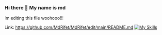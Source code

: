 
### Hi there 👋 My name is md


Im editing this file woohooo!!!


<!--
**MdRifet/MdRifet** is a ✨ _special_ ✨ repository because its `README.md` (this file) appears on your GitHub profile.

Here are some ideas to get you started:

- 🔭 I’m currently working on ... flill this out 
- 🌱 I’m currently learning ...
- 👯 I’m looking to collaborate on ...
- 🤔 I’m looking for help with ...
- 💬 Ask me about ...
- 📫 How to reach me: ...
- 😄 Pronouns: ...
- ⚡ Fun fact: ...
--> 
Link: https://github.com/MdRifet/MdRifet/edit/main/README.md
[![My Skills](https://skillicons.dev/icons?i=html,css)](https://skillicons.dev)

